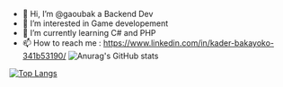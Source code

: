 - 👋 Hi, I’m @gaoubak a Backend Dev
- 👀 I’m interested in Game developement
- 🌱 I’m currently learning C# and PHP
- 📫 How to reach me : https://www.linkedin.com/in/kader-bakayoko-341b53190/
![Anurag's GitHub stats](https://github-readme-stats.vercel.app/api?username=gaoubak&show_icons=true&theme=radical)

[![Top Langs](https://github-readme-stats.vercel.app/api/top-langs/?username=gaoubak&layout=compact)](https://github.com/anuraghazra/github-readme-stats)
<!---
gaoubak/gaoubak is a ✨ special ✨ repository because its `README.md` (this file) appears on your GitHub profile.
You can click the Preview link to take a look at your changes.
--->

